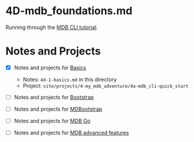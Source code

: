 
# 4D-mdb_foundations.md

Running through the
[MDB CLI tutorial](https://mdbootstrap.com/learn/mdb-foundations/basics/introduction/).

# Notes and Projects

- [x] Notes and projects for [Basics](https://mdbootstrap.com/learn/mdb-foundations/basics/introduction/)
  - Notes: `4d-1-basics.md` in this directory
  - Project: `vite/projects/4-my_mdb_adventure/4a-mdb_cli-quick_start`

- [ ] Notes and projects for [Bootstrap](https://mdbootstrap.com/learn/mdb-foundations/bootstrap/about/)

- [ ] Notes and projects for [MDBootstrap](https://mdbootstrap.com/learn/mdb-foundations/mdb-ui-kit/about/)

- [ ] Notes and projects for [MDB Go](https://mdbootstrap.com/learn/mdb-foundations/mdb-go/about/)

- [ ] Notes and projects for [MDB advanced features](https://mdbootstrap.com/learn/mdb-foundations/mdb-advanced-features/about/)

